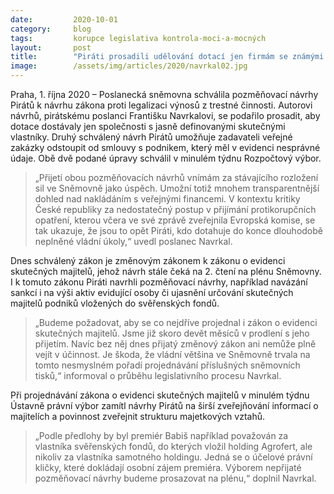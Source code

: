 ```yaml
---
date:         2020-10-01
category:     blog
tags:         korupce legislativa kontrola-moci-a-mocných  
layout:       post
title:        "Piráti prosadili udělování dotací jen firmám se známými vlastníky "
image:        /assets/img/articles/2020/navrkal02.jpg
---
```


Praha, 1. října 2020 – Poslanecká sněmovna schválila pozměňovací návrhy Pirátů k návrhu zákona proti legalizaci výnosů z trestné činnosti. Autorovi návrhů, pirátskému poslanci Františku Navrkalovi, se podařilo prosadit, aby dotace dostávaly jen společnosti s jasně definovanými skutečnými vlastníky. Druhý schválený návrh Pirátů umožňuje zadavateli veřejné zakázky odstoupit od smlouvy s podnikem, který měl v evidenci nesprávné údaje. Obě dvě podané úpravy schválil v minulém týdnu Rozpočtový výbor.

 

> „Přijetí obou pozměňovacích návrhů vnímám za stávajícího rozložení sil ve Sněmovně jako úspěch. Umožní totiž mnohem transparentnější dohled nad nakládáním s veřejnými financemi. V kontextu kritiky České republiky za nedostatečný postup v přijímání protikorupčních opatření, kterou včera ve své zprávě zveřejnila Evropská komise, se tak ukazuje, že jsou to opět Piráti, kdo dotahuje do konce dlouhodobě neplněné vládní úkoly,“ uvedl poslanec Navrkal.

 

Dnes schválený zákon je změnovým zákonem k zákonu o evidenci skutečných majitelů, jehož návrh stále čeká na 2. čtení na plénu Sněmovny. I k tomuto zákonu Piráti navrhli pozměňovací návrhy, například navázání sankcí i na výši aktiv evidující osoby či ujasnění určování skutečných majitelů podniků vložených do svěřenských fondů. 

 

> „Budeme požadovat, aby se co nejdříve projednal i zákon o evidenci skutečných majitelů. Jsme již skoro devět měsíců v prodlení s jeho přijetím. Navíc bez něj dnes přijatý změnový zákon ani nemůže plně vejít v účinnost. Je škoda, že vládní většina ve Sněmovně trvala na tomto nesmyslném pořadí projednávání příslušných sněmovních tisků,“ informoval o průběhu legislativního procesu Navrkal.


Při projednávání zákona o evidenci skutečných majitelů v minulém týdnu Ústavně právní výbor zamítl návrhy Pirátů na širší zveřejňování informací o majitelích a povinnost zveřejnit strukturu majetkových vztahů.

 

> „Podle předlohy by byl premiér Babiš například považován za vlastníka svěřenských fondů, do kterých vložil holding Agrofert, ale nikoliv za vlastníka samotného holdingu. Jedná se o účelové právní kličky, které dokládají osobní zájem premiéra. Výborem nepřijaté pozměňovací návrhy budeme prosazovat na plénu,“ doplnil Navrkal.
